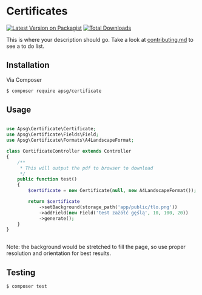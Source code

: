 # Certificates

[![Latest Version on Packagist][ico-version]][link-packagist]
[![Total Downloads][ico-downloads]][link-downloads]
<!-- [![Build Status][ico-travis]][link-travis] -->
<!-- [![StyleCI][ico-styleci]][link-styleci] -->

This is where your description should go. Take a look at [contributing.md](contributing.md) to see a to do list.

## Installation

Via Composer

``` bash
$ composer require apsg/certificate
```

## Usage

```php

use Apsg\Certificate\Certificate;
use Apsg\Certificate\Fields\Field;
use Apsg\Certificate\Formats\A4LandscapeFormat;

class CertificateController extends Controller
{
    /**
     * This will output the pdf to browser to download
     */
    public function test()
    {
        $certificate = new Certificate(null, new A4LandscapeFormat());

        return $certificate
            ->setBackground(storage_path('app/public/tlo.png'))
            ->addField(new Field('test zażółć gęślą', 10, 100, 20))
            ->generate();
    }
}
 
```

Note: the background would be stretched to fill the page, so use proper resolution and orientation for best results.

## Testing

``` bash
$ composer test
```

[ico-version]: https://img.shields.io/packagist/v/apsg/certificate.svg?style=flat-square
[ico-downloads]: https://img.shields.io/packagist/dt/apsg/certificate.svg?style=flat-square
[ico-travis]: https://img.shields.io/travis/apsg/certificate/master.svg?style=flat-square
[ico-styleci]: https://styleci.io/repos/12345678/shield

[link-packagist]: https://packagist.org/packages/apsg/certificate
[link-downloads]: https://packagist.org/packages/apsg/certificate
[link-travis]: https://travis-ci.org/apsg/certificate
[link-styleci]: https://styleci.io/repos/12345678
[link-author]: https://github.com/apsg
[link-contributors]: ../../contributors
